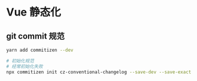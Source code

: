 # Vue 静态化

## git commit 规范

```bash
yarn add commitizen --dev

# 初始化规范
# 经常初始化失败
npx commitizen init cz-conventional-changelog --save-dev --save-exact
```
